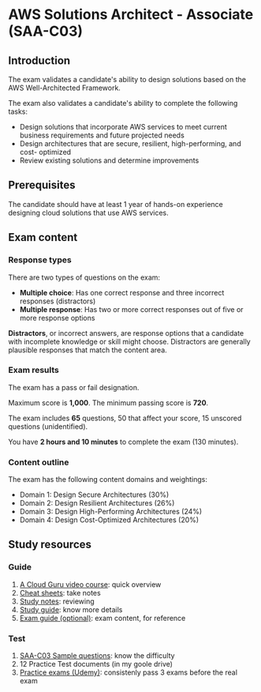 # AWS Solutions Architect - Associate (SAA-C03)

## Introduction

The exam validates a candidate's ability to design solutions based on the AWS Well-Architected Framework.

The exam also validates a candidate's ability to complete the following tasks:
- Design solutions that incorporate AWS services to meet current business requirements and future projected needs
- Design architectures that are secure, resilient, high-performing, and cost- optimized
- Review existing solutions and determine improvements


## Prerequisites

The candidate should have at least 1 year of hands-on experience designing cloud solutions that use AWS services.


## Exam content

### Response types

There are two types of questions on the exam:
- **Multiple choice**: Has one correct response and three incorrect responses (distractors)
- **Multiple response**: Has two or more correct responses out of five or more response options

**Distractors**, or incorrect answers, are response options that a candidate with incomplete knowledge or skill might choose. Distractors are generally plausible responses that match the content area.


### Exam results

The exam has a pass or fail designation.

Maximum score is **1,000**. The minimum passing score is **720**. 

The exam includes **65** questions, 50 that affect your score, 15 unscored questions (unidentified).

You have **2 hours and 10 minutes** to complete the exam (130 minutes).


### Content outline

The exam has the following content domains and weightings:
- Domain 1: Design Secure Architectures (30%)
- Domain 2: Design Resilient Architectures (26%)
- Domain 3: Design High-Performing Architectures (24%)
- Domain 4: Design Cost-Optimized Architectures (20%)


## Study resources

### Guide

1. [A Cloud Guru video course](https://learn.acloud.guru/course/certified-solutions-architect-associate/dashboard): quick overview
1. [Cheat sheets](https://digitalcloud.training/category/aws-cheat-sheets/aws-solutions-architect-associate/): take notes
1. [Study notes](https://docs.lamhq.com): reviewing
1. [Study guide](https://www.amazon.com/Certified-Solutions-Architect-Study-Guide-dp-1119982626/dp/1119982626): know more details
1. [Exam guide (optional)](https://d1.awsstatic.com/training-and-certification/docs-sa-assoc/AWS-Certified-Solutions-Architect-Associate_Exam-Guide.pdf): exam content, for reference

### Test

1. [SAA-C03 Sample questions](https://d1.awsstatic.com/training-and-certification/docs-sa-assoc/AWS-Certified-Solutions-Architect-Associate_Sample-Questions.pdf): know the difficulty
1. 12 Practice Test documents (in my goole drive)
1. [Practice exams (Udemy)](https://www.udemy.com/course/practice-exams-aws-certified-solutions-architect-associate): consistenly pass 3 exams  before the real exam
